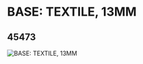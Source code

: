 # BASE: TEXTILE, 13MM
## 45473
![BASE: TEXTILE, 13MM](https://lc-www-live-s.legocdn.com/media/bricks/5/2/4228697.jpg)